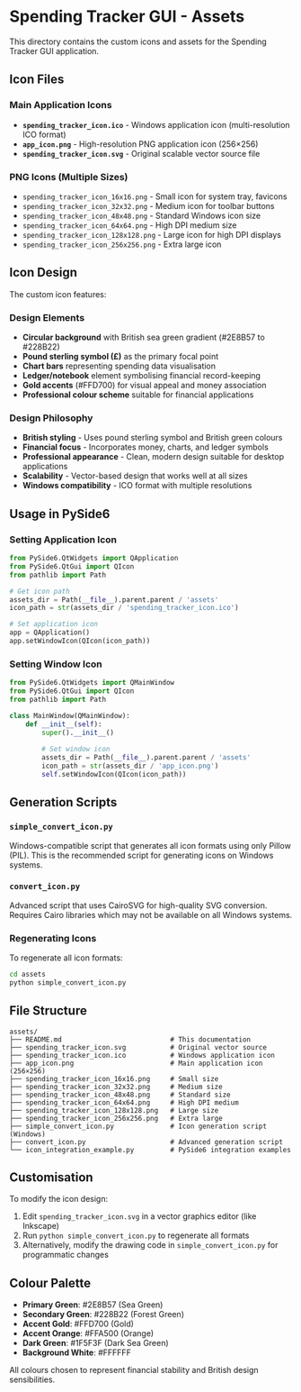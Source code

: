# Spending Tracker GUI - Assets

This directory contains the custom icons and assets for the Spending Tracker GUI application.

## Icon Files

### Main Application Icons

- **`spending_tracker_icon.ico`** - Windows application icon (multi-resolution ICO format)
- **`app_icon.png`** - High-resolution PNG application icon (256×256)
- **`spending_tracker_icon.svg`** - Original scalable vector source file

### PNG Icons (Multiple Sizes)

- `spending_tracker_icon_16x16.png` - Small icon for system tray, favicons
- `spending_tracker_icon_32x32.png` - Medium icon for toolbar buttons
- `spending_tracker_icon_48x48.png` - Standard Windows icon size
- `spending_tracker_icon_64x64.png` - High DPI medium size
- `spending_tracker_icon_128x128.png` - Large icon for high DPI displays
- `spending_tracker_icon_256x256.png` - Extra large icon

## Icon Design

The custom icon features:

### Design Elements
- **Circular background** with British sea green gradient (#2E8B57 to #228B22)
- **Pound sterling symbol (£)** as the primary focal point
- **Chart bars** representing spending data visualisation
- **Ledger/notebook** element symbolising financial record-keeping
- **Gold accents** (#FFD700) for visual appeal and money association
- **Professional colour scheme** suitable for financial applications

### Design Philosophy
- **British styling** - Uses pound sterling symbol and British green colours
- **Financial focus** - Incorporates money, charts, and ledger symbols
- **Professional appearance** - Clean, modern design suitable for desktop applications
- **Scalability** - Vector-based design that works well at all sizes
- **Windows compatibility** - ICO format with multiple resolutions

## Usage in PySide6

### Setting Application Icon

```python
from PySide6.QtWidgets import QApplication
from PySide6.QtGui import QIcon
from pathlib import Path

# Get icon path
assets_dir = Path(__file__).parent.parent / 'assets'
icon_path = str(assets_dir / 'spending_tracker_icon.ico')

# Set application icon
app = QApplication()
app.setWindowIcon(QIcon(icon_path))
```

### Setting Window Icon

```python
from PySide6.QtWidgets import QMainWindow
from PySide6.QtGui import QIcon
from pathlib import Path

class MainWindow(QMainWindow):
    def __init__(self):
        super().__init__()
        
        # Set window icon
        assets_dir = Path(__file__).parent.parent / 'assets'
        icon_path = str(assets_dir / 'app_icon.png')
        self.setWindowIcon(QIcon(icon_path))
```

## Generation Scripts

### `simple_convert_icon.py`
Windows-compatible script that generates all icon formats using only Pillow (PIL). This is the recommended script for generating icons on Windows systems.

### `convert_icon.py`
Advanced script that uses CairoSVG for high-quality SVG conversion. Requires Cairo libraries which may not be available on all Windows systems.

### Regenerating Icons

To regenerate all icon formats:

```bash
cd assets
python simple_convert_icon.py
```

## File Structure

```
assets/
├── README.md                           # This documentation
├── spending_tracker_icon.svg           # Original vector source
├── spending_tracker_icon.ico           # Windows application icon
├── app_icon.png                        # Main application icon (256×256)
├── spending_tracker_icon_16x16.png     # Small size
├── spending_tracker_icon_32x32.png     # Medium size  
├── spending_tracker_icon_48x48.png     # Standard size
├── spending_tracker_icon_64x64.png     # High DPI medium
├── spending_tracker_icon_128x128.png   # Large size
├── spending_tracker_icon_256x256.png   # Extra large
├── simple_convert_icon.py              # Icon generation script (Windows)
├── convert_icon.py                     # Advanced generation script
└── icon_integration_example.py         # PySide6 integration examples
```

## Customisation

To modify the icon design:

1. Edit `spending_tracker_icon.svg` in a vector graphics editor (like Inkscape)
2. Run `python simple_convert_icon.py` to regenerate all formats
3. Alternatively, modify the drawing code in `simple_convert_icon.py` for programmatic changes

## Colour Palette

- **Primary Green**: #2E8B57 (Sea Green)
- **Secondary Green**: #228B22 (Forest Green)  
- **Accent Gold**: #FFD700 (Gold)
- **Accent Orange**: #FFA500 (Orange)
- **Dark Green**: #1F5F3F (Dark Sea Green)
- **Background White**: #FFFFFF

All colours chosen to represent financial stability and British design sensibilities.